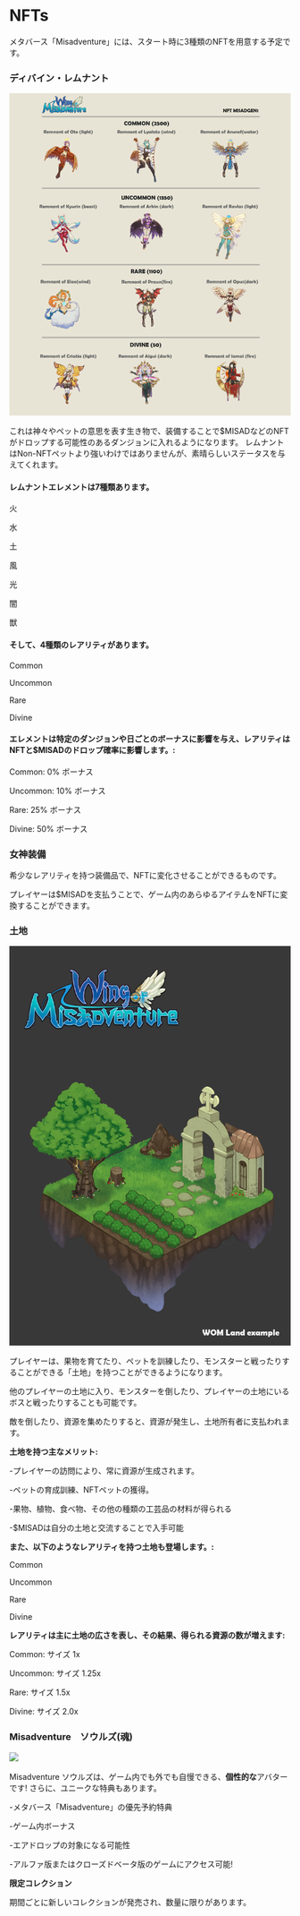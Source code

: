 # NFTs

メタバース「Misadventure」には、スタート時に3種類のNFTを用意する予定です。

### ディバイン・レムナント

![NFT MISADGEN1](<../.gitbook/assets/MISADGEN1 (1).png>)

これは神々やペットの意思を表す生き物で、装備することで$MISADなどのNFTがドロップする可能性のあるダンジョンに入れるようになります。
レムナントはNon-NFTペットより強いわけではありませんが、素晴らしいステータスを与えてくれます。

#### レムナントエレメントは7種類あります。

火

水

土

風

光

闇

獣

#### そして、4種類のレアリティがあります。

Common

Uncommon

Rare

Divine

#### エレメントは特定のダンジョンや日ごとのボーナスに影響を与え、レアリティはNFTと$MISADのドロップ確率に影響します。:

Common: 0% ボーナス

Uncommon: 10% ボーナス

Rare: 25% ボーナス

Divine: 50% ボーナス

### 女神装備

希少なレアリティを持つ装備品で、NFTに変化させることができるものです。

プレイヤーは$MISADを支払うことで、ゲーム内のあらゆるアイテムをNFTに変換することができます。

### 土地

![Wing of Misadventure 土地](<../.gitbook/assets/image (11).png>)

プレイヤーは、果物を育てたり、ペットを訓練したり、モンスターと戦ったりすることができる「土地」を持つことができるようになります。

他のプレイヤーの土地に入り、モンスターを倒したり、プレイヤーの土地にいるボスと戦ったりすることも可能です。

敵を倒したり、資源を集めたりすると、資源が発生し、土地所有者に支払われます。

**土地を持つ主なメリット:**

-プレイヤーの訪問により、常に資源が生成されます。

-ペットの育成訓練、NFTペットの獲得。

-果物、植物、食べ物、その他の種類の工芸品の材料が得られる

-$MISADは自分の土地と交流することで入手可能

**また、以下のようなレアリティを持つ土地も登場します。:**

Common

Uncommon

Rare

Divine

**レアリティは主に土地の広さを表し、その結果、得られる資源の数が増えます:**

Common: サイズ 1x

Uncommon: サイズ 1.25x

Rare: サイズ 1.5x

Divine: サイズ 2.0x

### Misadventure　ソウルズ(魂)&#x20;

![](../.gitbook/assets/Misadventure-Souls2.png)

Misadventure ソウルズは、ゲーム内でも外でも自慢できる、**個性的な**アバターです! さらに、ユニークな特典もあります。

-メタバース「Misadventure」の優先予約特典

-ゲーム内ボーナス

-エアドロップの対象になる可能性

-アルファ版またはクローズドベータ版のゲームにアクセス可能!

**限定コレクション**

期間ごとに新しいコレクションが発売され、数量に限りがあります。

